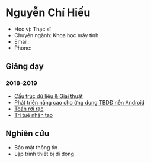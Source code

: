 # Nguyễn Chí Hiếu

- Học vị: Thạc sĩ
- Chuyên ngành: Khoa học máy tính
- Email:
- Phone: 

## Giảng dạy

### 2018-2019

- [Cấu trúc dữ liệu & Giải thuật](https://hieuchnguyen.github.io/teaching/dsa)
- [Phát triển nâng cao cho ứng dụng TBDĐ nền Android](https://hieuchnguyen.github.io/teaching/android-advanced)
- [Toán rời rạc](https://hieuchnguyen.github.io/teaching/ds)
- [Trí tuệ nhân tạo](https://hieuchnguyen.github.io/teaching/ai)

## Nghiên cứu

- Bảo mật thông tin
- Lập trình thiết bị di động
